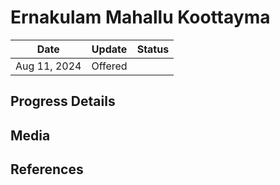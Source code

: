 # Ernakulam Mahallu Koottayma


| Date         | Update  | Status |
| ------------ | ------- | ------ |
| Aug 11, 2024 | Offered |        |

## Progress Details


## Media


## References
